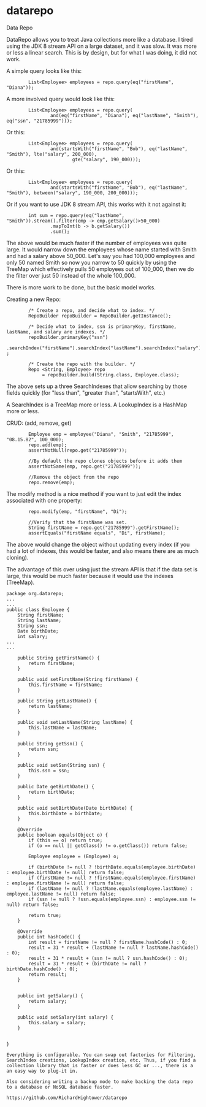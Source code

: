 datarepo
========

Data Repo


DataRepo allows you to treat Java collections more like a database.
I tired using the JDK 8 stream API on a large dataset, and it was slow.
It was more or less a linear search. This is by design, but for what I was doing, it did not work.


A simple query looks like this:

```
        List<Employee> employees = repo.query(eq("firstName", "Diana"));
```

A more involved query would look like this:

```
        List<Employee> employees = repo.query(
                and(eq("firstName", "Diana"), eq("lastName", "Smith"), eq("ssn", "21785999")));
```

Or this:
```
        List<Employee> employees = repo.query(
                and(startsWith("firstName", "Bob"), eq("lastName", "Smith"), lte("salary", 200_000),
                        gte("salary", 190_000)));
```
Or this:
```
        List<Employee> employees = repo.query(
                and(startsWith("firstName", "Bob"), eq("lastName", "Smith"), between("salary", 190_000, 200_000)));
```
Or if you want to use JDK 8 stream API, this works with it not against it:

```
        int sum = repo.query(eq("lastName", "Smith")).stream().filter(emp -> emp.getSalary()>50_000)
                .mapToInt(b -> b.getSalary())
                .sum();
```

The above would be much faster if the number of employees was quite large. It would narrow down the employees whose name started with Smith and had a salary above 50_000. Let's say you had 100,000 employees and only 50 named Smith so now you narrow to 50 quickly by using the TreeMap which effectively pulls 50 employees out of 100_000, then we do the filter over just 50 instead of the whole 100_000.

There is more work to be done, but the basic model works. 

Creating a new Repo:
```
        /* Create a repo, and decide what to index. */
        RepoBuilder repoBuilder = RepoBuilder.getInstance();

        /* Decide what to index, ssn is primaryKey, firstName, lastName, and salary are indexes. */
        repoBuilder.primaryKey("ssn")
                .searchIndex("firstName").searchIndex("lastName").searchIndex("salary") ;

        /* Create the repo with the builder. */
        Repo <String, Employee> repo
             = repoBuilder.build(String.class, Employee.class);

```

The above sets up a three SearchIndexes that allow searching by those fields quickly (for "less than", "greater than", "startsWith", etc.)

A SearchIndex is a TreeMap more or less.
A LookupIndex is a HashMap more or less.

CRUD: (add, remove, get)
```
        Employee emp = employee("Diana", "Smith", "21785999", "08.15.82", 100_000);
        repo.add(emp);
        assertNotNull(repo.get("21785999"));

        //By default the repo clones objects before it adds them
        assertNotSame(emp, repo.get("21785999"));

        //Remove the object from the repo
        repo.remove(emp);
```

The modify method is a nice method if you want to just edit the index associated with one property:
```
        repo.modify(emp, "firstName", "Di");

        //Verify that the firstName was set.
        String firstName = repo.get("21785999").getFirstName();
        assertEquals("firstName equals", "Di", firstName);
```

The above would change the object without updating every index (if you had a lot of indexes, this would be faster, and also means there are as much cloning).


The advantage of this over using just the stream API is that if the data set is large, this would be much faster because it would use the indexes (TreeMap).

```
package org.datarepo;
...
...
public class Employee {
    String firstName;
    String lastName;
    String ssn;
    Date birthDate;
    int salary;
...
...

    public String getFirstName() {
        return firstName;
    }

    public void setFirstName(String firstName) {
        this.firstName = firstName;
    }

    public String getLastName() {
        return lastName;
    }

    public void setLastName(String lastName) {
        this.lastName = lastName;
    }

    public String getSsn() {
        return ssn;
    }

    public void setSsn(String ssn) {
        this.ssn = ssn;
    }

    public Date getBirthDate() {
        return birthDate;
    }

    public void setBirthDate(Date birthDate) {
        this.birthDate = birthDate;
    }

    @Override
    public boolean equals(Object o) {
        if (this == o) return true;
        if (o == null || getClass() != o.getClass()) return false;

        Employee employee = (Employee) o;

        if (birthDate != null ? !birthDate.equals(employee.birthDate) : employee.birthDate != null) return false;
        if (firstName != null ? !firstName.equals(employee.firstName) : employee.firstName != null) return false;
        if (lastName != null ? !lastName.equals(employee.lastName) : employee.lastName != null) return false;
        if (ssn != null ? !ssn.equals(employee.ssn) : employee.ssn != null) return false;

        return true;
    }

    @Override
    public int hashCode() {
        int result = firstName != null ? firstName.hashCode() : 0;
        result = 31 * result + (lastName != null ? lastName.hashCode() : 0);
        result = 31 * result + (ssn != null ? ssn.hashCode() : 0);
        result = 31 * result + (birthDate != null ? birthDate.hashCode() : 0);
        return result;
    }


    public int getSalary() {
        return salary;
    }

    public void setSalary(int salary) {
        this.salary = salary;
    }


}

Everything is configurable. You can swap out factories for Filtering, SearchIndex creations, LookupIndex creation, etc. Thus, if you find a collection library that is faster or does less GC or ..., there is a an easy way to plug-it in.

Also considering writing a backup mode to make backing the data repo to a database or NoSQL database faster. 

https://github.com/RichardHightower/datarepo
